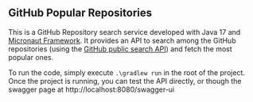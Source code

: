 ## GitHub Popular Repositories

This is a GitHub Repository search service developed with Java 17 and [Micronaut Framework](https://guides.micronaut.io/index.html).
It provides an API to search among the GitHub repositories (using the [GitHub public search API](https://api.github.com))
and fetch the most popular ones.

To run the code, simply execute `.\gradlew run` in the root of the project. Once the project is running, 
you can test the API directly, or though the swagger page at http://localhost:8080/swagger-ui